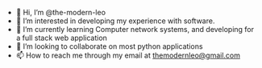 - 👋 Hi, I’m @the-modern-leo
- 👀 I’m interested in developing my experience with software. 
- 🌱 I’m currently learning Computer network systems, and developing for a full stack web application
- 💞️ I’m looking to collaborate on most python applications
- 📫 How to reach me through my email at themodernleo@gmail.com

<!---
the-modern-leo/the-modern-leo is a ✨ special ✨ repository because its `README.md` (this file) appears on your GitHub profile.
You can click the Preview link to take a look at your changes.
--->
